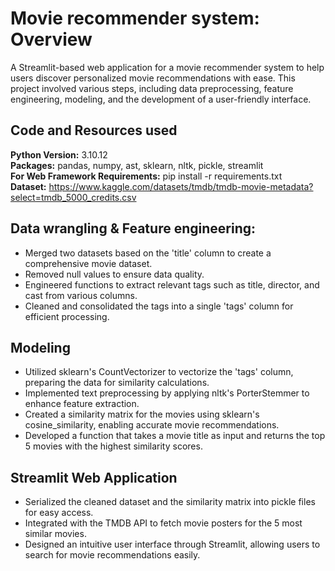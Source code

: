 # Movie recommender system: Overview
A Streamlit-based web application for a movie recommender system to help users discover personalized movie recommendations with ease. This project involved various steps, including data preprocessing, feature engineering, modeling, and the development of a user-friendly interface. <br>

## Code and Resources used
**Python Version:** 3.10.12 <br>
**Packages:** pandas, numpy, ast, sklearn, nltk, pickle, streamlit <br>
**For Web Framework Requirements:** pip install -r requirements.txt <br>
**Dataset:** https://www.kaggle.com/datasets/tmdb/tmdb-movie-metadata?select=tmdb_5000_credits.csv

## Data wrangling & Feature engineering:
* Merged two datasets based on the 'title' column to create a comprehensive movie dataset.
* Removed null values to ensure data quality.
* Engineered functions to extract relevant tags such as title, director, and cast from various columns.
* Cleaned and consolidated the tags into a single 'tags' column for efficient processing.

## Modeling
* Utilized sklearn's CountVectorizer to vectorize the 'tags' column, preparing the data for similarity calculations.
* Implemented text preprocessing by applying nltk's PorterStemmer to enhance feature extraction.
* Created a similarity matrix for the movies using sklearn's cosine_similarity, enabling accurate movie recommendations.
* Developed a function that takes a movie title as input and returns the top 5 movies with the highest similarity scores.

## Streamlit Web Application
* Serialized the cleaned dataset and the similarity matrix into pickle files for easy access.
* Integrated with the TMDB API to fetch movie posters for the 5 most similar movies.
* Designed an intuitive user interface through Streamlit, allowing users to search for movie recommendations easily.

